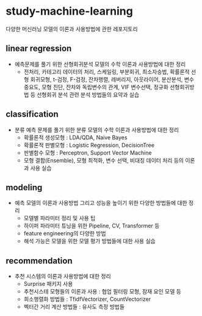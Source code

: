 # study-machine-learning
다양한 머신러닝 모델의 이론과 사용방법에 관한 레포지토리

## linear regression
- 예측문제를 풀기 위한 선형회귀분석 모델의 수학 이론과 사용방법에 대한 정리
   - 전처리, 카테고리 데이터의 처리, 스케일링, 부분회귀, 최소자승법, 확률론적 선형 회귀모형, t-검정, F-검정, 잔차행렬, 레버리지, 아웃라이어, 분산분석, 변수 중요도, 모형 진단, 잔차와 독립변수의 관계, VIF 변수선택, 정규화 선형회귀방법 등 선형회귀 분석 관련 분석 방법들의 요약과 실습

## classification
- 분류 예측 문제를 풀기 위한 분류 모델의 수학 이론과 사용방법에 대한 정리
   - 확률론적 생성모형 : LDA/QDA, Naive Bayes
   - 확률론적 판별모형 : Logistic Regression, DecisionTree
   - 판별함수 모형 : Perceptron, Support Vector Machine
   - 모형 결합(Ensemble), 모형 최적화, 변수 선택, 비대칭 데이터 처리 등의 이론과 사용 실습 

## modeling
- 예측 모델의 이론과 사용방법 그리고 성능을 높이기 위한 다양한 방법들에 대한 정리
   - 모델별 파라미터 정리 및 사용 팁
   - 하이퍼 파라미터 튜닝을 위한 Pipeline, CV, Transformer 등
   - feature engineering의 다양한 방법
   - 해석 가능은 모델을 위한 모델 평가 방법들에 대한 사용 실습

## recommendation
- 추천 시스템의 이론과 사용방법에 대한 정리
   - Surprise 패키지 사용
   - 추천시스테 모형들의 이론과 사용 : 협업 필터링 모형, 잠재 요인 모델 등
   - 희소행렬화 방법들 : TfidfVectorizer, CountVectorizer
   - 벡터간 거리 계산 방법들 : 유사도 측정 방법들

